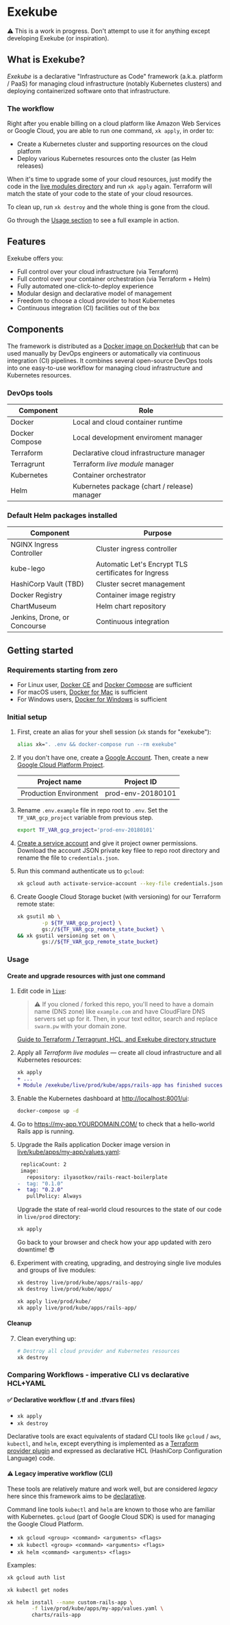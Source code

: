 # Exekube

⚠️ This is a work in progress. Don't attempt to use it for anything except developing Exekube (or inspiration).

## What is Exekube?

*Exekube* is a declarative "Infrastructure as Code" framework (a.k.a. platform / PaaS) for managing cloud infrastructure (notably Kubernetes clusters) and deploying containerized software onto that infrastructure.

### The workflow

Right after you enable billing on a cloud platform like Amazon Web Services or Google Cloud, you are able to run one command, `xk apply`, in order to:

- Create a Kubernetes cluster and supporting resources on the cloud platform
- Deploy various Kubernetes resources onto the cluster (as Helm releases)

When it's time to upgrade some of your cloud resources, just modify the code in the [live modules directory](https://github.com/ilyasotkov/exekube/tree/develop/live) and run `xk apply` again. Terraform will match the state of your code to the state of your cloud resources.

To clean up, run `xk destroy` and the whole thing is gone from the cloud.

Go through the [Usage section](/) to see a full example in action.

## Features

Exekube offers you:

- Full control over your cloud infrastructure (via Terraform)
- Full control over your container orchestration (via Terraform + Helm)
- Fully automated one-click-to-deploy experience
- Modular design and declarative model of management
- Freedom to choose a cloud provider to host Kubernetes
- Continuous integration (CI) facilities out of the box

## Components

The framework is distributed as a [Docker image on DockerHub](/) that can be used manually by DevOps engineers or automatically via continuous integration (CI) pipelines. It combines several open-source DevOps tools into one easy-to-use workflow for managing cloud infrastructure and Kubernetes resources.

### DevOps tools

| Component | Role |
| --- | --- |
| Docker | Local and cloud container runtime |
| Docker Compose | Local development enviroment manager |
| Terraform | Declarative cloud infrastructure manager |
| Terragrunt | Terraform *live module* manager |
| Kubernetes | Container orchestrator |
| Helm | Kubernetes package (chart / release) manager |

### Default Helm packages installed

| Component | Purpose |
| --- | --- |
| NGINX Ingress Controller | Cluster ingress controller |
| kube-lego | Automatic Let's Encrypt TLS certificates for Ingress |
| HashiCorp Vault (TBD) | Cluster secret management |
| Docker Registry | Container image registry |
| ChartMuseum | Helm chart repository |
| Jenkins, Drone, or Concourse | Continuous integration |

## Getting started

### Requirements starting from zero

- For Linux user, [Docker CE](/) and [Docker Compose](/) are sufficient
- For macOS users, [Docker for Mac](/) is sufficient
- For Windows users, [Docker for Windows](/) is sufficient

### Initial setup

1. First, create an alias for your shell session (`xk` stands for "exekube"):
    ```bash
    alias xk=". .env && docker-compose run --rm exekube"
    ```
2. If you don't have one, create a [Google Account](https://console.cloud.google.com/). Then, create a new [Google Cloud Platform Project](https://console.cloud.google.com).

    | Project name | Project ID |
    | --- | --- |
    | Production Environment | prod-env-20180101 |

3. Rename `.env.example` file in repo root to `.env`. Set the `TF_VAR_gcp_project` variable from previous step.
    ```bash
    export TF_VAR_gcp_project='prod-env-20180101'
    ```
4. [Create a service account](https://console.cloud.google.com/projectselector/iam-admin/serviceaccounts) and give it project owner permissions. Download the account JSON private key filee to repo root directory and rename the file to `credentials.json`.
5. Run this command authenticate us to `gcloud`:
    ```sh
    xk gcloud auth activate-service-account --key-file credentials.json
    ```
6. Create Google Cloud Storage bucket (with versioning) for our Terraform remote state:
    ```sh
    xk gsutil mb \
            -p ${TF_VAR_gcp_project} \
            gs://${TF_VAR_gcp_remote_state_bucket} \
    && xk gsutil versioning set on \
            gs://${TF_VAR_gcp_remote_state_bucket}
    ```

### Usage

#### Create and upgrade resources with just one command

1. Edit code in [`live`](/):

    > ⚠️ If you cloned / forked this repo, you'll need to have a domain name (DNS zone) like `example.com` and have CloudFlare DNS servers set up for it. Then, in your text editor, search and replace `swarm.pw` with your domain zone.

    [Guide to Terraform / Terragrunt, HCL, and Exekube directory structure](/)

2. Apply all *Terraform live modules* — create all cloud infrastructure and all Kubernetes resources:

    ```diff
    xk apply
    + ...
    + Module /exekube/live/prod/kube/apps/rails-app has finished successfully!
    ```
3. Enable the Kubernetes dashboard at <http://localhost:8001/ui>:

    ```sh
    docker-compose up -d
    ```

4. Go to <https://my-app.YOURDOMAIN.COM/> to check that a hello-world Rails app is running.
5. Upgrade the Rails application Docker image version in [live/kube/apps/my-app/values.yaml](/):

    ```diff
     replicaCount: 2
     image:
       repository: ilyasotkov/rails-react-boilerplate
    -  tag: "0.1.0"
    +  tag: "0.2.0"
       pullPolicy: Always
    ```

    Upgrade the state of real-world cloud resources to the state of our code in `live/prod` directory:
    ```sh
    xk apply
    ```
    Go back to your browser and check how your app updated with zero downtime! 😎

6. Experiment with creating, upgrading, and destroying single live modules and groups of live modules:

    ```sh
    xk destroy live/prod/kube/apps/rails-app/
    xk destroy live/prod/kube/apps/

    xk apply live/prod/kube/
    xk apply live/prod/kube/apps/rails-app/
    ```

#### Cleanup

7. Clean everything up:

    ```sh
    # Destroy all cloud provider and Kubernetes resources
    xk destroy
    ```

### Comparing Workflows - imperative CLI vs declarative HCL+YAML

#### ✅ Declarative workflow (.tf and .tfvars files)

- `xk apply`
- `xk destroy`

Declarative tools are exact equivalents of stadard CLI tools like `gcloud` / `aws`, `kubectl`, and `helm`, except everything is implemented as a [Terraform provider plugin](/) and expressed as declarative HCL (HashiCorp Configuration Language) code.

#### ⚠️ Legacy imperative workflow (CLI)

These tools are relatively mature and work well, but are considered *legacy* here since this framework aims to be [declarative](/).

Command line tools `kubectl` and `helm` are known to those who are familiar with Kubernetes. `gcloud` (part of Google Cloud SDK) is used for managing the Google Cloud Platform.

- `xk gcloud <group> <command> <arguments> <flags>`
- `xk kubectl <group> <command> <arguments> <flags>`
- `xk helm <command> <arguments> <flags>`

Examples:

```sh
xk gcloud auth list

xk kubectl get nodes

xk helm install --name custom-rails-app \
        -f live/prod/kube/apps/my-app/values.yaml \
        charts/rails-app
```
